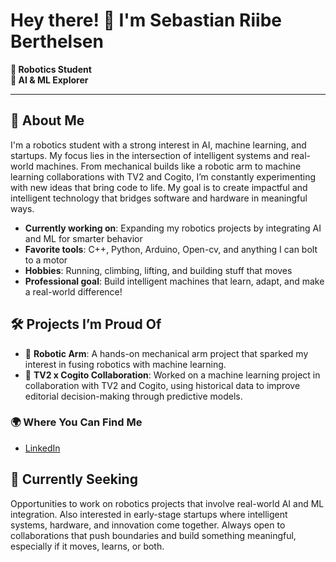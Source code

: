 # Hey there! 👋 I'm Sebastian Riibe Berthelsen

**🤖 Robotics Student**  
**🧠 AI & ML Explorer**  

---

## 🚀 About Me  
I'm a robotics student with a strong interest in AI, machine learning, and startups. My focus lies in the intersection of intelligent systems and real-world machines. From mechanical builds like a robotic arm to machine learning collaborations with TV2 and Cogito, I’m constantly experimenting with new ideas that bring code to life. My goal is to create impactful and intelligent technology that bridges software and hardware in meaningful ways.



-  **Currently working on**: Expanding my robotics projects by integrating AI and ML for smarter behavior  
-  **Favorite tools**: C++, Python, Arduino, Open-cv, and anything I can bolt to a motor  
-  **Hobbies**: Running, climbing, lifting, and building stuff that moves  
-  **Professional goal**: Build intelligent machines that learn, adapt, and make a real-world difference!

## 🛠️ Projects I’m Proud Of  
- 🤖 **Robotic Arm**: A hands-on mechanical arm project that sparked my interest in fusing robotics with machine learning.  
- 🤝 **TV2 x Cogito Collaboration**: Worked on a machine learning project in collaboration with TV2 and Cogito, using historical data to improve editorial decision-making through predictive models.


### 🌍 Where You Can Find Me  
- [LinkedIn](https://www.linkedin.com/in/sebastianriibeberthelsen/)

## 👀 Currently Seeking  
Opportunities to work on robotics projects that involve real-world AI and ML integration. Also interested in early-stage startups where intelligent systems, hardware, and innovation come together. Always open to collaborations that push boundaries and build something meaningful, especially if it moves, learns, or both.
